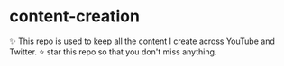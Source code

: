 # content-creation
✨ This repo is used to keep all the content I create across YouTube and Twitter. ⭐️ star this repo so that you don't miss anything.  
